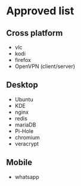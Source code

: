 # Approved list

## Cross platform
 * vlc
 * kodi
 * firefox
 * OpenVPN (client/server)

## Desktop
 * Ubuntu
 * KDE
 * nginx
 * redis
 * mariaDB
 * Pi-Hole
 * chromium
 * veracrypt

## Mobile
 * whatsapp
